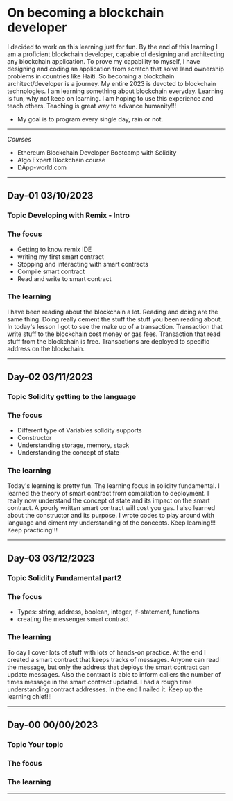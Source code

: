 # On becoming a blockchain developer

I decided to work on this learning just for fun. By the end of this learning I am a proficient blockchain developer, capable of designing and architecting any blockchain application. To prove my capability to myself, I have designing and coding an application from scratch that solve land ownership problems in countries like Haiti. So becoming a blockchain architect/developer is a journey. My entire 2023 is devoted to blockchain technologies. I am learning something about blockchain everyday. Learning is fun, why not keep on learning. I am hoping to use this experience and teach others. Teaching is great way to advance humanity!!!

- My goal is to program every single day, rain or not.

---

_Courses_

- Ethereum Blockchain Developer Bootcamp with Solidity
- Algo Expert Blockchain course
- DApp-world.com

---

## Day-01 03/10/2023

### **Topic** Developing with Remix - Intro

### **The focus**

- Getting to know remix IDE
- writing my first smart contract
- Stopping and interacting with smart contracts
- Compile smart contract
- Read and write to smart contract

### **The learning**

I have been reading about the blockchain a lot. Reading and doing are the same thing. Doing really cement the stuff the stuff you been reading about. In today's lesson I got to see the make up of a transaction. Transaction that write stuff to the blockchain cost money or gas fees. Transaction that read stuff from the blockchain is free. Transactions are deployed to specific address on the blockchain.

---

## Day-02 03/11/2023

### **Topic** Solidity getting to the language

### **The focus**

- Different type of Variables solidity supports
- Constructor
- Understanding storage, memory, stack
- Understanding the concept of state

### **The learning**

Today's learning is pretty fun. The learning focus in solidity fundamental. I learned the theory of smart contract from compilation to deployment. I really now understand the concept of state and its impact on the smart contract. A poorly written smart contract will cost you gas. I also learned about the constructor and its purpose. I wrote codes to play around with language and ciment my understanding of the concepts. Keep learning!!! Keep practicing!!!

---

## Day-03 03/12/2023

### **Topic** Solidity Fundamental part2

### **The focus**
- Types: string, address, boolean, integer, if-statement, functions
- creating the messenger smart contract

### **The learning**
To day I cover lots of stuff with lots of hands-on practice. At the end I created a smart contract that keeps tracks of messages. Anyone can read the message, but only the address that deploys the smart contract can update messages. Also the contract is able to inform callers the number of times message in the smart contract updated. I had a rough time understanding contract addresses. In the end I nailed it. Keep up the learning chief!!!

---

## Day-00 00/00/2023

### **Topic** Your topic

### **The focus**

### **The learning**

---

#
